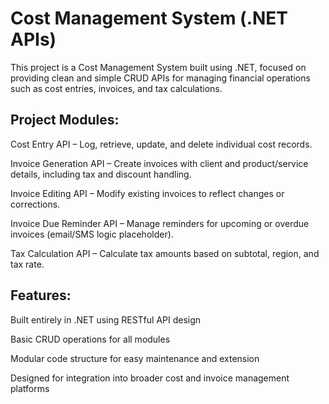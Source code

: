 <h1>Cost Management System (.NET APIs)</h1>
This project is a Cost Management System built using .NET, focused on providing clean and simple CRUD APIs for managing financial operations such as cost entries, invoices, and tax calculations.

<h2>Project Modules:</h2>

Cost Entry API – Log, retrieve, update, and delete individual cost records.

Invoice Generation API – Create invoices with client and product/service details, including tax and discount handling.

Invoice Editing API – Modify existing invoices to reflect changes or corrections.

Invoice Due Reminder API – Manage reminders for upcoming or overdue invoices (email/SMS logic placeholder).

Tax Calculation API – Calculate tax amounts based on subtotal, region, and tax rate.


<h2>Features:</h2>

Built entirely in .NET using RESTful API design

Basic CRUD operations for all modules

Modular code structure for easy maintenance and extension

Designed for integration into broader cost and invoice management platforms
